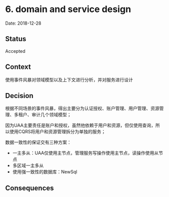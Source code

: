 # 6. domain and service design

Date: 2018-12-28

## Status

Accepted

## Context

使用事件风暴对领域模型以及上下文进行分析，并对服务进行设计

## Decision

根据不同场景的事件风暴，得出主要分为认证授权、账户管理、用户管理、资源管理、多租户、审计几个领域模型；

因为UAA主要责任是账户和授权，虽然他依赖于用户和资源，但仅使用查询，所以使用CQRS将用户和资源管理拆分为单独的服务；

数据一致性的保证交有三种方案：

+ 一主多从：UAA仅使用主节点，管理服务写操作使用主节点，读操作使用从节点
+ 多区域一主多从
+ 使用强一致性的数据库：NewSql 

## Consequences

